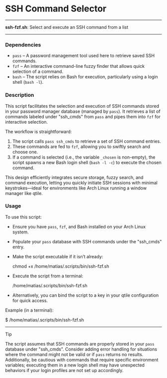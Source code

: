 # SSH Command Selector

---

**ssh-fzf.sh**: Select and execute an SSH command from a list

---

### Dependencies

- `pass` – A password management tool used here to retrieve saved SSH commands.
- `fzf` – An interactive command-line fuzzy finder that allows quick selection of a command.
- `bash` – The script relies on Bash for execution, particularly using a login shell (`bash -l`).

### Description

This script facilitates the selection and execution of SSH commands stored in your password manager database (managed by `pass`). It retrieves a list of commands labeled under "ssh_cmds" from `pass` and pipes them into `fzf` for interactive selection.

The workflow is straightforward:
1. The script calls `pass ssh_cmds` to retrieve a set of SSH command entries.
2. These commands are fed to `fzf`, allowing you to swiftly search and choose one.
3. If a command is selected (i.e., the variable `_chosen` is non-empty), the script spawns a new Bash login shell (`bash -l -c`) to execute the chosen command.

This design efficiently integrates secure storage, fuzzy search, and command execution, letting you quickly initiate SSH sessions with minimal keystrokes—ideal for environments like Arch Linux running a window manager like qtile.

### Usage

To use this script:
- Ensure you have `pass`, `fzf`, and Bash installed on your Arch Linux system.
- Populate your `pass` database with SSH commands under the "ssh_cmds" entry.
- Make the script executable if it isn’t already:

  chmod +x /home/matias/.scripts/bin/ssh-fzf.sh

- Execute the script from a terminal:

  /home/matias/.scripts/bin/ssh-fzf.sh

- Alternatively, you can bind the script to a key in your qtile configuration for quick access.

Example (in a terminal):

  $ /home/matias/.scripts/bin/ssh-fzf.sh

---

> [!TIP]  
> The script assumes that SSH commands are properly stored in your `pass` database under "ssh_cmds". Consider adding error handling for situations where the command might not be valid or if `pass` returns no results. Additionally, be cautious with commands that require specific environment variables; executing them in a new login shell may have unexpected behaviors if your login profiles are not set up accordingly.